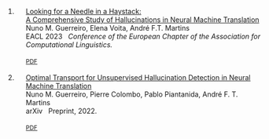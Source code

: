 
<div class="publications">
<ol class="bibliography">

<li>
<div class="pub-row">
  <div class="col-sm-12" style="position: relative;width: 100%;padding-right: 15px;padding-left: 20px;">
      <div class="title"><a href="https://arxiv.org/abs/2208.05309">Looking for a Needle in a Haystack: <br> A Comprehensive Study of Hallucinations in Neural Machine Translation</a></div>
      <div class="author">Nuno M. Guerreiro, Elena Voita, André F.T. Martins</div>
      <div class="periodical" style="position: relative; padding-bottom: 1px;"><span class="badge badge-mine">EACL 2023</span> &nbsp; <em>Conference of the European Chapter of the Association for Computational Linguistics.</em></div><br>
    <div class="links">
      <a href="https://arxiv.org/pdf/2208.05309.pdf" class="btn btn-sm z-depth-1" role="button" target="_blank" style="font-size:12px;">PDF</a>
    </div>
  </div>
</div>
</li>

<br>

<li>
<div class="pub-row">
  <div class="col-sm-12" style="position: relative;width: 100%;padding-right: 15px;padding-left: 20px;">
      <div class="title"><a href="https://arxiv.org/abs/2208.05309">Optimal Transport for Unsupervised Hallucination Detection in Neural Machine Translation</a></div>
      <div class="author">Nuno M. Guerreiro, Pierre Colombo, Pablo Piantanida, André F. T. Martins</div>
      <div class="periodical" style="position: relative; padding-bottom: 1px;"><span class="badge badge-mine">arXiv</span> &nbsp; Preprint, 2022.</em>
      </div><br>
    <div class="links">
      <a href="https://arxiv.org/pdf/2208.05309.pdf" class="btn btn-sm z-depth-1" role="button" target="_blank" style="font-size:12px;">PDF</a>
    </div>
  </div>
</div>
</li>

</ol>
</div>